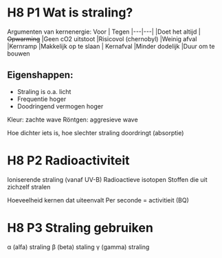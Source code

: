 # H8 P1 Wat is straling?
Argumenten van kernenergie:
Voor  | Tegen
|---|---|
|Doet het altijd  | ~~Opwarming~~
|Geen cO2 uitstoot  |Risicovol (chernobyl)
|Weinig afval |Kernramp
|Makkelijk op te slaan | Kernafval
|Minder dodelijk |Duur om te bouwen

## Eigenshappen:
- Straling is o.a. licht
- Frequentie hoger
- Doodringend vermogen hoger

Kleur: zachte wave
Röntgen: aggresieve wave

Hoe dichter iets is, hoe slechter straling doordringt (absorptie)

# H8 P2 Radioactiviteit
Ioniserende straling (vanaf UV-B)
Radioactieve isotopen
Stoffen die uit zichzelf stralen

Hoeveelheid kernen dat uiteenvalt
Per seconde = activitieit (BQ)

# H8 P3 Straling gebruiken
α (alfa) straling
β (beta) staling
γ (gamma) straling
<!--stackedit_data:
eyJoaXN0b3J5IjpbMTYyNjQ4OTUyLC0xMjI4NDQ2MDA4LDUxMT
QxNTIyLC0xNjY0Mjk4NTEzLDMwMzA3Mzk4NSwtMTA2Nzc2ODYz
OV19
-->